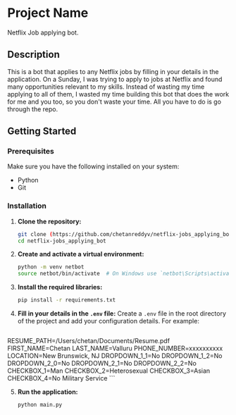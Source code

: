 # Project Name
Netflix Job applying bot. 

## Description
This is a bot that applies to any Netflix jobs by filling in your details in the application. On a Sunday, I was trying to apply to jobs at Netflix and found many opportunities relevant to my skills. Instead of wasting my time applying to all of them, I wasted my time building this bot that does the work for me and you too, so you don't waste your time. All you have to do is go through the repo.

## Getting Started

### Prerequisites
Make sure you have the following installed on your system:
- Python 
- Git

### Installation

1. **Clone the repository:**
    ```sh
    git clone (https://github.com/chetanreddyv/netflix-jobs_applying_bot.git)
    cd netflix-jobs_applying_bot
    ```

2. **Create and activate a virtual environment:**
    ```sh
    python -m venv netbot
    source netbot/bin/activate  # On Windows use `netbot\Scripts\activate`
    ```

3. **Install the required libraries:**
    ```sh
    pip install -r requirements.txt
    ```

4. **Fill in your details in the `.env` file:**
    Create a `.env` file in the root directory of the project and add your configuration details. For example:
    ```plaintext
RESUME_PATH=/Users/chetan/Documents/Resume.pdf
FIRST_NAME=Chetan
LAST_NAME=Valluru
PHONE_NUMBER=xxxxxxxxxx
LOCATION=New Brunswick, NJ
DROPDOWN_1_1=No
DROPDOWN_1_2=No
DROPDOWN_2_0=No
DROPDOWN_2_1=No
DROPDOWN_2_2=No
CHECKBOX_1=Man
CHECKBOX_2=Heterosexual
CHECKBOX_3=Asian
CHECKBOX_4=No Military Service
    ```

5. **Run the application:**
    ```sh
    python main.py
    ```
